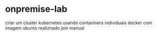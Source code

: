 # onpremise-lab

criar um cluster kubernetes usando contaniners individuais docker com imagem ubunto realiznado join manual
